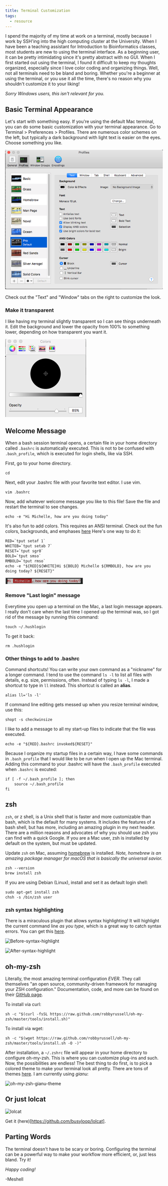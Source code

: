 ```yaml
---
title: Terminal Customization
tags:
  - resource
---
```


I spend the majority of my time at work on a terminal, mostly because I work by SSH'ing into the high computing cluster at the University. When I have been a teaching assistant for Introduction to Bioinformatics classes, most students are new to using the terminal interface. As a beginning user, it can be pretty intimidating since it's pretty abstract with no GUI. When I first started out using the terminal, I found it difficult to keep my thoughts organized, especially since I love color coding and organizing things. Well, not all terminals need to be bland and boring. Whether you're a beginner at using the terminal, or you use it all the time, there's no reason why you shouldn't customize it to your liking!

_Sorry Windows users, this isn't relevant for you._

## Basic Terminal Appearance

Let's start with something easy. If you're using the default Mac terminal, you can do some basic customization with your terminal appearance. Go to Terminal > Preferences > Profiles. There are numerous color schemes on the left, but typically a dark background with light text is easier on the eyes. Choose something you like.

![terminal-profile](/images/terminal-profiles.png)

Check out the "Text" and "Window" tabs on the right to customize the look. 

### Make it transparent

I like having my terminal slightly transparent so I can see things underneath it. Edit the background and lower the opacity from 100% to something lower, depending on how transparent you want it. 

![terminal-opacity](/images/terminal-opacity.png)

## Welcome Message

When a bash session terminal opens, a certain file in your home directory called ``.bashrc`` is automatically executed. This is not to be confused with ``.bash_profile``, which is executed for login shells, like via SSH. 

First, go to your home directory.

    cd

Next, edit your .bashrc file with your favorite text editor. I use vim.

    vim .bashrc

Now, add whatever welcome message you like to this file! Save the file and restart the terminal to see changes.

    echo -e "Hi Michelle, how are you doing today"

It's also fun to add colors. This requires an ANSI terminal. Check out the fun colors, backgrounds, and emphases [here](http://misc.flogisoft.com/bash/tip_colors_and_formatting) Here's one way to do it:

    RED=`tput setaf 1`
    WHITEB=`tput setab 7`
    RESET=`tput sgr0`
    BOLD=`tput smso`
    RMBOLD=`tput rmso`
    echo -e "${RED}${WHITE}Hi ${BOLD} Michelle ${RMBOLD}, how are you doing today? ${RESET}"
    
![my-start-up](/images/my-start-up.png)

### Remove "Last login" message

Everytime you open up a terminal on the Mac, a last login message appears. I really don't care when the last time I opened up the terminal was, so I got rid of the message by running this command:

    touch ~/.hushlogin

To get it back:

    rm .hushlogin

### Other things to add to .bashrc

Command shortcuts! You can write your own command as a "nickname" for a longer command. I tend to use the command ``ls -l`` to list all files with details, e.g. size, permissions, often. Instead of typing ``ls -l``, I made a shortcut to type in ``ll`` instead. This shortcut is called an **alias**.

    alias ll='ls -l'

If command line editing gets messed up when you resize terminal window, use this:

    shopt -s checkwinsize

I like to add a message to all my start-up files to indicate that the file was executed.

    echo -e "${RED}.bashrc invoked${RESET}"

Because I organize my startup files in a certain way, I have some commands in ``.bash_profile`` that I would like to be run when I open up the Mac terminal. Adding this command to your .bashrc will have the ``.bash_profile`` executed when ``.bashrc`` is excuted: 

    if [ -f ~/.bash_profile ]; then
        source ~/.bash_profile
    fi

## zsh

``zsh``, or z shell, is a Unix shell that is faster and more customizable than bash, which is the default for many systems. It includes the features of a bash shell, but has more, including an amazing plugin in my next header. There are a million reasons and advocates of why you should use zsh you can find with a quick Google. If you are a Mac user, zsh is installed by default on the system, but must be updated.

Update ``zsh`` on Mac, assuming [homebrew](http://brew.sh/) is installed. *Note, homebrew is an amazing package manager for macOS that is basically the universal savior.* 

    zsh --version
    brew install zsh

If you are using Debian (Linux), install and set it as default login shell:

    sudo apt-get install zsh
    chsh -s /bin/zsh user


### zsh syntax highlighting

There is a miraculous plugin that allows syntax highlighting! It will highlight the current command line *as you type*, which is a great way to catch syntax errors. You can get this [here](https://github.com/zsh-users/zsh-syntax-highlighting). 

![Before-syntax-highlight](https://github.com/zsh-users/zsh-syntax-highlighting/raw/master/images/before1-smaller.png)

![After-syntax-highlight](https://github.com/zsh-users/zsh-syntax-highlighting/raw/master/images/after1-smaller.png)

## oh-my-zsh

Literally, the most amazing terminal configuration _EVER_. They call themselves "an open source, community-driven framework for managing your ZSH configuration." Documentation, code, and more can be found on their [GitHub page](https://www.google.com/search?q=why+zsh#q=oh+my+zsh). 

To install via curl:

    sh -c "$(curl -fsSL https://raw.github.com/robbyrussell/oh-my-zsh/master/tools/install.sh)"

To install via wget:

    sh -c "$(wget https://raw.github.com/robbyrussell/oh-my-zsh/master/tools/install.sh -O -)"

After installation, a ``~/.zshrc`` file will appear in your home directory to configure oh-my-zsh. This is where you can customize plug-ins and such. Now, the possibilities are endless! The best thing to do first, is to pick a colored theme to make your terminal look all pretty. There are tons of themes [here](https://github.com/robbyrussell/oh-my-zsh/wiki/Themes). I am currently using *gianu*:

![oh-my-zsh-gianu-theme](https://cloud.githubusercontent.com/assets/2618447/6316736/51c6a6c8-ba00-11e4-8b5f-b45795d98907.png)

## Or just lolcat

![lolcat](https://github.com/busyloop/lolcat/raw/master/ass/screenshot.png)

Get it (here)[https://github.com/busyloop/lolcat].

## Parting Words

The terminal doesn't have to be scary or boring. Configuring the terminal can be a powerful way to make your workflow more efficient, or, just less bland. Try it!

*Happy coding!*

-Meshell


